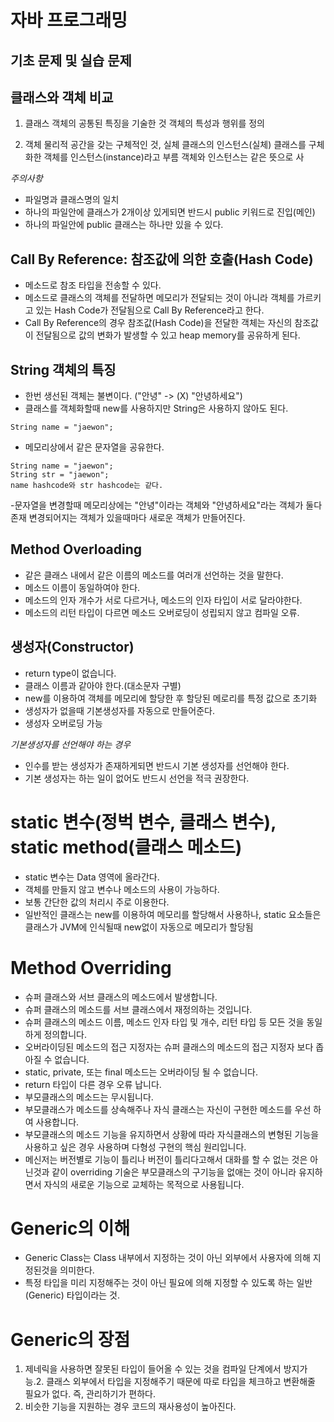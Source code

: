 # 자바 프로그래밍
## 기초 문제 및 실습 문제

## 클래스와 객체 비교

1. 클래스
   객체의 공통된 특징을 기술한 것
   객체의 특성과 행위를 정의

2. 객체
   물리적 공간을 갖는 구체적인 것, 실체
   클래스의 인스턴스(실체)
   클래스를 구체화한 객체를 인스턴스(instance)라고 부름
   객체와 인스턴스는 같은 뜻으로 사

*주의사항*
- 파일명과 클래스명의 일치
- 하나의 파일안에 클래스가 2개이상 있게되면 반드시 public 키워드로 진입(메인)
- 하나의 파일안에 public 클래스는 하나만 있을 수 있다.


## Call By Reference: 참조값에 의한 호출(Hash Code)

- 메소드로 참조 타입을 전송할 수 있다.
- 메소드로 클래스의 객체를 전달하면 메모리가 전달되는 것이 아니라
 객체를 가르키고 있는 Hash Code가 전달됨으로 Call By Reference라고 한다.
- Call By Reference의 경우 참조값(Hash Code)을 전달한 객체는 자신의 참조값이
 전달됨으로 값의 변화가 발생할 수 있고 heap memory를 공유하게 된다.


## String 객체의 특징

- 한번 생선된 객체는 불변이다. ("안녕" -> (X) "안녕하세요")
- 클래스를 객체화할때 new를 사용하지만 String은 사용하지 않아도 된다.
``` 
String name = "jaewon";
```
- 메모리상에서 같은 문자열을 공유한다.
```
String name = "jaewon";
String str = "jaewon";
name hashcode와 str hashcode는 같다.
```
-문자열을 변경할때
 메모리상에는 "안녕"이라는 객체와 "안녕하세요"라는 객체가 둘다 존재
 변경되어지는 객체가 있을때마다 새로운 객체가 만들어진다.

## Method Overloading

- 같은 클래스 내에서 같은 이름의 메소드를 여러개 선언하는 것을 말한다.
- 메소드 이름이 동일하여야 한다.
- 메소드의 인자 개수가 서로 다르거나, 메소드의 인자 타입이 서로 달라야한다.
- 메소드의 리턴 타입이 다르면 메소드 오버로딩이 성립되지 않고 컴파일 오류.

## 생성자(Constructor)

- return type이 없습니다.
- 클래스 이름과 같아야 한다.(대소문자 구별)
- new를 이용하여 객체를 메모리에 할당한 후 할당된 메로리를 특정 값으로 초기화
- 생성자가 없을때 기본생성자를 자동으로 만들어준다.
- 생성자 오버로딩 가능


*기본생성자를 선언해야 하는 경우*

- 인수를 받는 생성자가 존재하게되면 반드시 기본 생성자를 선언해야 한다.
- 기본 생성자는 하는 일이 없어도 반드시 선언을 적극 권장한다.


# static 변수(정벅 변수, 클래스 변수), static method(클래스 메소드)

- static 변수는 Data 영역에 올라간다.
- 객체를 만들지 않고 변수나 메소드의 사용이 가능하다.
- 보통 간단한 값의 처리시 주로 이용한다.
- 일반적인 클래스는 new를 이용하여 메모리를 할당해서 사용하나,
  static 요소들은 클래스가 JVM에 인식될때 new없이 자동으로 메모리가 할당됨

# Method Overriding

- 슈퍼 클래스와 서브 클래스의 메소드에서 발생합니다.
- 슈퍼 클래스의 메소드를 서브 클래스에서 재정의하는 것입니다.
- 슈퍼 클래스의 메소드 이름, 메소드 인자 타입 및 개수, 리턴 타입 등 모든 것을 동일하게 정의합니다.
- 오버라이딩된 메소드의 접근 지정자는 슈퍼 클래스의 메소드의 접근 지정자 보다 좁아질 수 없습니다.
- static, private, 또는 final 메소드는 오버라이딩 될 수 없습니다.
- return 타입이 다른 경우 오류 납니다.
- 부모클래스의 메소드는 무시됩니다.
- 부모클래스가 메소드를 상속해주나 자식 클래스는 자신이 구현한 메소드를 우선 하여 사용합니다.
- 부모클래스의 메소드 기능을 유지하면서 상황에 따라 자식클래스의 변형된 기능을 사용하고 싶은 경우 사용하며 다형성 구현의 핵심 원리입니다.
- 메신저는 버전별로 기능이 틀리나 버전이 틀리다고해서 대화를 할 수 없는 것은 아닌것과 같이 overriding 기술은 부모클래스의 구기능을 없애는 것이 아니라 유지하면서 자식의 새로운 기능으로 교체하는 목적으로 사용됩니다.


# Generic의 이해

- Generic Class는 Class 내부에서 지정하는 것이 아닌 외부에서 사용자에 의해 지정된것을 의미한다.
- 특정 타입을 미리 지정해주는 것이 아닌 필요에 의해 지정할 수 있도록 하는 일반(Generic) 타입이라는 것.

# Generic의 장점
1. 제네릭을 사용하면 잘못된 타입이 들어올 수 있는 것을 컴파일 단계에서 방지가능.2. 클래스 외부에서 타입을 지정해주기 때문에 따로 타입을 체크하고 변환해줄 필요가 없다. 즉, 관리하기가 편하다.
3. 비슷한 기능을 지원하는 경우 코드의 재사용성이 높아진다.

